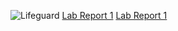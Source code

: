 ![Lifeguard](HP.jpg)
[Lab Report 1](Lab-Report-1.html)
[Lab Report 1](https://ank010.github.io/cse15l-lab-reports/Lab-Report-1.html)